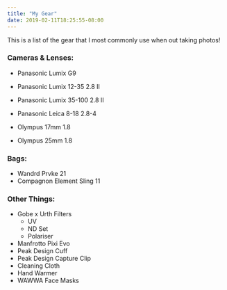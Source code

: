 ```yaml
---
title: "My Gear"
date: 2019-02-11T18:25:55-08:00
---
```


This is a list of the gear that I most commonly use when out taking photos! 

### Cameras & Lenses:
* Panasonic Lumix G9

* Panasonic Lumix 12-35 2.8 II
* Panasonic Lumix 35-100 2.8 II
* Panasonic Leica 8-18 2.8-4

* Olympus 17mm 1.8
* Olympus 25mm 1.8

### Bags: 
* Wandrd Prvke 21
* Compagnon Element Sling 11

### Other Things:
* Gobe x Urth Filters
    * UV 
    * ND Set 
    * Polariser 
* Manfrotto Pixi Evo
* Peak Design Cuff
* Peak Design Capture Clip
* Cleaning Cloth 
* Hand Warmer 
* WAWWA Face Masks 

